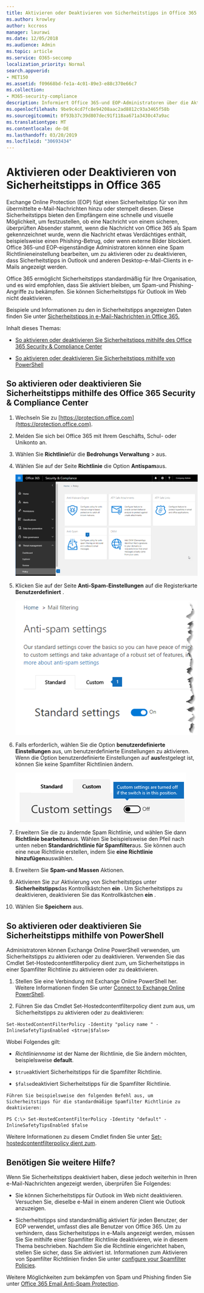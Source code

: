 ```yaml
---
title: Aktivieren oder Deaktivieren von Sicherheitstipps in Office 365
ms.author: krowley
author: kccross
manager: laurawi
ms.date: 12/05/2018
ms.audience: Admin
ms.topic: article
ms.service: O365-seccomp
localization_priority: Normal
search.appverid:
- MET150
ms.assetid: f09668bd-fe1a-4c01-89e3-e88c370e66c7
ms.collection:
- M365-security-compliance
description: Informiert Office 365-und EOP-Administratoren über die Aktivierung und Deaktivierung von Sicherheitstipps in e-Mail-Nachrichten.
ms.openlocfilehash: 9be9c4cd7fc8e94208aac2ad8812c93a3465f58b
ms.sourcegitcommit: 0f93b37c39d807dec91f118aa671a3430c47a9ac
ms.translationtype: MT
ms.contentlocale: de-DE
ms.lasthandoff: 03/20/2019
ms.locfileid: "30693434"
---
```

# <a name="enable-or-disable-safety-tips-in-office-365"></a>Aktivieren oder Deaktivieren von Sicherheitstipps in Office 365

Exchange Online Protection (EOP) fügt einen Sicherheitstipp für von ihm übermittelte e-Mail-Nachrichten hinzu oder stempelt diesen. Diese Sicherheitstipps bieten den Empfängern eine schnelle und visuelle Möglichkeit, um festzustellen, ob eine Nachricht von einem sicheren, überprüften Absender stammt, wenn die Nachricht von Office 365 als Spam gekennzeichnet wurde, wenn die Nachricht etwas Verdächtiges enthält, beispielsweise einen Phishing-Betrug, oder wenn externe Bilder blockiert. Office 365-und EOP-eigenständige Administratoren können eine Spam Richtlinieneinstellung bearbeiten, um zu aktivieren oder zu deaktivieren, dass Sicherheitstipps in Outlook und anderen Desktop-e-Mail-Clients in e-Mails angezeigt werden. 
  
Office 365 ermöglicht Sicherheitstipps standardmäßig für Ihre Organisation, und es wird empfohlen, dass Sie aktiviert bleiben, um Spam-und Phishing-Angriffe zu bekämpfen. Sie können Sicherheitstipps für Outlook im Web nicht deaktivieren.
  
Beispiele und Informationen zu den in Sicherheitstipps angezeigten Daten finden Sie unter [Sicherheitstipps in e-Mail-Nachrichten in Office 365.](safety-tips-in-office-365.md)
  
Inhalt dieses Themas:
  
- [So aktivieren oder deaktivieren Sie Sicherheitstipps mithilfe des Office 365 Security &amp; Compliance Center](enable-or-disable-safety-tips.md#SandCCsafetytip)
    
- [So aktivieren oder deaktivieren Sie Sicherheitstipps mithilfe von PowerShell](enable-or-disable-safety-tips.md#pshellsafetytip)
    
## <a name="to-enable-or-disable-safety-tips-by-using-the-office-365-security-amp-compliance-center"></a>So aktivieren oder deaktivieren Sie Sicherheitstipps mithilfe des Office 365 Security &amp; Compliance Center
<a name="SandCCsafetytip"> </a>

1. Wechseln Sie zu [https://protection.office.com](https://protection.office.com).
    
2. Melden Sie sich bei Office 365 mit Ihrem Geschäfts, Schul- oder Unikonto an.
    
3. Wählen Sie **Richtlinie**für die **Bedrohungs Verwaltung** \> aus. 
    
4. Wählen Sie auf der Seite **Richtlinie** die Option **Antispam**aus.
    
    ![Dieser Screenshot zeigt, wie Sie im Security &amp; Compliance Center auf die Seite Anti-Spam-Einstellungen gelangen.](media/b8eb2ee3-2eb1-4ea2-b138-f6d7fb2e23de.png)
  
5. Klicken Sie auf der Seite **Anti-Spam-Einstellungen** auf die Registerkarte **Benutzerdefiniert** . 
    
    ![Dieser Screenshot zeigt den Speicherort der benutzerdefinierten Registerkarte auf der Seite Anti-Spam-Einstellungen im &amp; Security Compliance Center.](media/1d688d23-e6f3-4de5-84a7-e8ce31786193.png)
  
6. Falls erforderlich, wählen Sie die Option **benutzerdefinierte Einstellungen** aus, um benutzerdefinierte Einstellungen zu aktivieren. Wenn die Option benutzerdefinierte Einstellungen auf **aus**festgelegt ist, können Sie keine Spamfilter Richtlinien ändern.
    
    ![Dieser Screenshot zeigt, dass benutzerdefinierte Anti-Spam-Filterrichtlinien Einstellungen deaktiviert wurden.](media/94f900ad-b556-4a31-a3ac-acfcd72e71b8.png)
  
7. Erweitern Sie die zu ändernde Spam Richtlinie, und wählen Sie dann **Richtlinie bearbeiten**aus. Wählen Sie beispielsweise den Pfeil nach unten neben **Standardrichtlinie für Spamfilter**aus. Sie können auch eine neue Richtlinie erstellen, indem Sie **eine Richtlinie hinzufügen**auswählen.
    
8. Erweitern Sie **Spam-und Massen** Aktionen. 
    
9. Aktivieren Sie zur Aktivierung von Sicherheitstipps unter **Sicherheitstipps**das Kontrollkästchen **ein** . Um Sicherheitstipps zu deaktivieren, deaktivieren Sie das Kontrollkästchen **ein** . 
    
10. Wählen Sie **Speichern** aus.
    
## <a name="to-enable-or-disable-safety-tips-by-using-powershell"></a>So aktivieren oder deaktivieren Sie Sicherheitstipps mithilfe von PowerShell
<a name="pshellsafetytip"> </a>

Administratoren können Exchange Online PowerShell verwenden, um Sicherheitstipps zu aktivieren oder zu deaktivieren. Verwenden Sie das Cmdlet Set-Hostedcontentfilterpolicy dient zum, um Sicherheitstipps in einer Spamfilter Richtlinie zu aktivieren oder zu deaktivieren.
  
1. Stellen Sie eine Verbindung mit Exchange Online PowerShell her. Weitere Informationen finden Sie unter [Connect to Exchange Online PowerShell](http://go.microsoft.com/fwlink/p/?LinkId=396554).
    
2. Führen Sie das Cmdlet Set-Hostedcontentfilterpolicy dient zum aus, um Sicherheitstipps zu aktivieren oder zu deaktivieren:
    
  ```
  Set-HostedContentFilterPolicy -Identity "policy name " -InlineSafetyTipsEnabled <$true|$false>
  ```

Wobei Folgendes gilt:
    
  -  *Richtlinienname* ist der Name der Richtlinie, die Sie ändern möchten, beispielsweise **default**.
    
  -  `$true`aktiviert Sicherheitstipps für die Spamfilter Richtlinie. 
    
  -  `$false`deaktiviert Sicherheitstipps für die Spamfilter Richtlinie. 
    
    Führen Sie beispielsweise den folgenden Befehl aus, um Sicherheitstipps für die standardmäßige Spamfilter Richtlinie zu deaktivieren:
    
  ```
  PS C:\> Set-HostedContentFilterPolicy -Identity "default" -InlineSafetyTipsEnabled $false
  ```

Weitere Informationen zu diesem Cmdlet finden Sie unter [Set-hostedcontentfilterpolicy dient zum](https://technet.microsoft.com/library/jj200781.aspx).
    
## <a name="still-need-help"></a>Benötigen Sie weitere Hilfe?
<a name="pshellsafetytip"> </a>

Wenn Sie Sicherheitstipps deaktiviert haben, diese jedoch weiterhin in Ihren e-Mail-Nachrichten angezeigt werden, überprüfen Sie Folgendes:
  
- Sie können Sicherheitstipps für Outlook im Web nicht deaktivieren. Versuchen Sie, dieselbe e-Mail in einem anderen Client wie Outlook anzuzeigen.
    
- Sicherheitstipps sind standardmäßig aktiviert für jeden Benutzer, der EOP verwendet, umfasst dies alle Benutzer von Office 365. Um zu verhindern, dass Sicherheitstipps in e-Mails angezeigt werden, müssen Sie Sie mithilfe einer Spamfilter Richtlinie deaktivieren, wie in diesem Thema beschrieben. Nachdem Sie die Richtlinie eingerichtet haben, stellen Sie sicher, dass Sie aktiviert ist. Informationen zum Aktivieren von Spamfilter Richtlinien finden Sie unter [configure your Spamfilter Policies](https://technet.microsoft.com/library/jj200684.aspx).
    
Weitere Möglichkeiten zum bekämpfen von Spam und Phishing finden Sie unter [Office 365 Email Anti-Spam Protection](anti-spam-protection.md).
  

